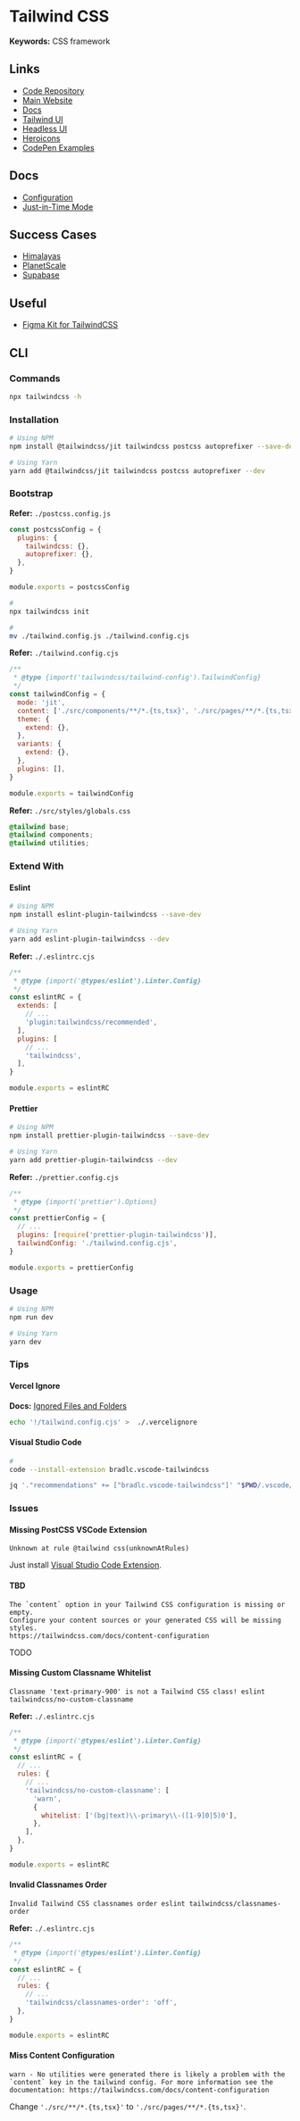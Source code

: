 # Tailwind CSS

<!--
https://twind.dev/
https://github.com/MathiasGilson/tailwind-styled-component
mui
-->

**Keywords:** CSS framework

## Links

- [Code Repository](https://github.com/tailwindlabs/tailwindcss)
- [Main Website](https://tailwindcss.com/)
- [Docs](https://tailwindcss.com/docs)
- [Tailwind UI](https://tailwindui.com/)
- [Headless UI](https://headlessui.dev/react/menu)
- [Heroicons](https://heroicons.com/)
- [CodePen Examples](https://codepen.io/search/pens?q=tailwind)

## Docs

- [Configuration](https://tailwindcss.com/docs/configuration)
- [Just-in-Time Mode](https://tailwindcss.com/docs/just-in-time-mode)

## Success Cases

- [Himalayas](https://himalayas.app/)
- [PlanetScale](https://planetscale.com/)
- [Supabase](https://supabase.io/)

<!--
https://panelbear.com/
https://sprig.com/
https://splitbee.io/
https://kontist.com/
https://fnatic.com/
https://flipsidecrypto.xyz/
https://coastpay.com/
https://stint.co/
https://www.hellolanding.com/
https://metafy.gg/
https://hellonext.co/
https://snapshot.org/
-->

## Useful

- [Figma Kit for TailwindCSS](https://github.com/ecklf/tailwindcss-figma-kit)

## CLI

### Commands

```sh
npx tailwindcss -h
```

### Installation

```sh
# Using NPM
npm install @tailwindcss/jit tailwindcss postcss autoprefixer --save-dev

# Using Yarn
yarn add @tailwindcss/jit tailwindcss postcss autoprefixer --dev
```

### Bootstrap

**Refer:** `./postcss.config.js`

```js
const postcssConfig = {
  plugins: {
    tailwindcss: {},
    autoprefixer: {},
  },
}

module.exports = postcssConfig
```

<!-- #
mv ./postcss.config.js ./postcss.config.mjs

#
cat << EOF > ./postcss.config.mjs
import tailwind from 'tailwindcss'
import tailwindConfig from './tailwind.config.mjs'
import autoprefixer from 'autoprefixer'

const postcssConfig = {
  plugins: [tailwind(tailwindConfig), autoprefixer],
}

export default postcssConfig
EOF -->

```sh
#
npx tailwindcss init

#
mv ./tailwind.config.js ./tailwind.config.cjs
```

**Refer:** `./tailwind.config.cjs`

```cjs
/**
 * @type {import('tailwindcss/tailwind-config').TailwindConfig}
 */
const tailwindConfig = {
  mode: 'jit',
  content: ['./src/components/**/*.{ts,tsx}', './src/pages/**/*.{ts,tsx}'],
  theme: {
    extend: {},
  },
  variants: {
    extend: {},
  },
  plugins: [],
}

module.exports = tailwindConfig
```

**Refer:** `./src/styles/globals.css`

```css
@tailwind base;
@tailwind components;
@tailwind utilities;
```

### Extend With

#### Eslint

```sh
# Using NPM
npm install eslint-plugin-tailwindcss --save-dev

# Using Yarn
yarn add eslint-plugin-tailwindcss --dev
```

**Refer:** `./.eslintrc.cjs`

```cjs
/**
 * @type {import('@types/eslint').Linter.Config}
 */
const eslintRC = {
  extends: [
    // ...
    'plugin:tailwindcss/recommended',
  ],
  plugins: [
    // ...
    'tailwindcss',
  ],
}

module.exports = eslintRC
```

#### Prettier

```sh
# Using NPM
npm install prettier-plugin-tailwindcss --save-dev

# Using Yarn
yarn add prettier-plugin-tailwindcss --dev
```

**Refer:** `./prettier.config.cjs`

```cjs
/**
 * @type {import('prettier').Options}
 */
const prettierConfig = {
  // ...
  plugins: [require('prettier-plugin-tailwindcss')],
  tailwindConfig: './tailwind.config.cjs',
}

module.exports = prettierConfig
```

### Usage

```sh
# Using NPM
npm run dev

# Using Yarn
yarn dev
```

### Tips

#### Vercel Ignore

**Docs:** [Ignored Files and Folders](https://vercel.com/docs/concepts/deployments/build-step#ignored-files-and-folders)

```sh
echo '!/tailwind.config.cjs' >  ./.vercelignore
```

#### Visual Studio Code

```sh
#
code --install-extension bradlc.vscode-tailwindcss

jq '."recommendations" += ["bradlc.vscode-tailwindcss"]' "$PWD/.vscode/extensions.json" | sponge "$PWD/.vscode/extensions.json"
```

<!--
# For HTML
jq '."tailwindCSS.includeLanguages".plaintext |= "html"' "$PWD/.vscode/settings.json" | \
  sponge "$PWD/.vscode/settings.json"

# For Typescript
jq '."tailwindCSS.includeLanguages".typescript |= "javascript"' "$PWD/.vscode/settings.json" | \
  sponge "$PWD/.vscode/settings.json"

jq '."tailwindCSS.includeLanguages".typescriptreact |= "javascript"' "$PWD/.vscode/settings.json" | \
  sponge "$PWD/.vscode/settings.json"
-->

<!--
#
code --install-extension heybourn.headwind

jq '."recommendations" += ["heybourn.headwind"]' "$PWD/.vscode/extensions.json" | sponge "$PWD/.vscode/extensions.json"
-->

### Issues

#### Missing PostCSS VSCode Extension

```log
Unknown at rule @tailwind css(unknownAtRules)
```

Just install [Visual Studio Code Extension](/postcss.md#visual-studio-code).

#### TBD

```log
The `content` option in your Tailwind CSS configuration is missing or empty.
Configure your content sources or your generated CSS will be missing styles.
https://tailwindcss.com/docs/content-configuration
```

TODO

#### Missing Custom Classname Whitelist

```log
Classname 'text-primary-900' is not a Tailwind CSS class! eslint tailwindcss/no-custom-classname
```

**Refer:** `./.eslintrc.cjs`

```cjs
/**
 * @type {import('@types/eslint').Linter.Config}
 */
const eslintRC = {
  // ...
  rules: {
    // ...
    'tailwindcss/no-custom-classname': [
      'warn',
      {
        whitelist: ['(bg|text)\\-primary\\-([1-9]0|5)0'],
      },
    ],
  },
}

module.exports = eslintRC
```

#### Invalid Classnames Order

```log
Invalid Tailwind CSS classnames order eslint tailwindcss/classnames-order
```

**Refer:** `./.eslintrc.cjs`

```cjs
/**
 * @type {import('@types/eslint').Linter.Config}
 */
const eslintRC = {
  // ...
  rules: {
    // ...
    'tailwindcss/classnames-order': 'off',
  },
}

module.exports = eslintRC
```

#### Miss Content Configuration

```log
warn - No utilities were generated there is likely a problem with the `content` key in the tailwind config. For more information see the documentation: https://tailwindcss.com/docs/content-configuration
```

Change `'./src/**/*.{ts,tsx}'` to `'./src/pages/**/*.{ts,tsx}'`.
